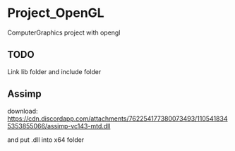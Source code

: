 # Project_OpenGL
ComputerGraphics project with opengl

## TODO

Link lib folder and include folder

## Assimp

download: https://cdn.discordapp.com/attachments/762254177380073493/1105418345353855066/assimp-vc143-mtd.dll

and put .dll into x64 folder
